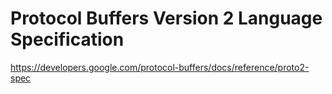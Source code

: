 Protocol Buffers Version 2 Language Specification
==================================

https://developers.google.com/protocol-buffers/docs/reference/proto2-spec